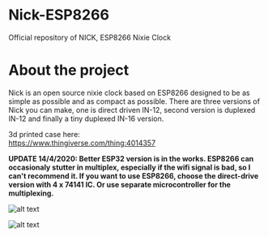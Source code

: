 # Nick-ESP8266
Official repository of NICK, ESP8266 Nixie Clock

# About the project
Nick is an open source nixie clock based on ESP8266 designed to be as simple as possible and as compact as possible. There are three versions of Nick you can make, one is direct driven IN-12, second version is duplexed IN-12 and finally a tiny duplexed IN-16 version.
  
3d printed case here:  
https://www.thingiverse.com/thing:4014357
  
**UPDATE 14/4/2020: Better ESP32 version is in the works. ESP8266 can occasionaly stutter in multiplex, especially if the wifi signal is bad, so I can't recommend it. If you want to use ESP8266, choose the direct-drive version with 4 x 74141 IC. Or use separate microcontroller for the multiplexing.**

![alt text](https://github.com/mcer12/Nick-ESP8266/raw/master/Media/IN16_duplexed.jpg)
  
![alt text](https://github.com/mcer12/Nick-ESP8266/raw/master/Media/IN12.jpg)
